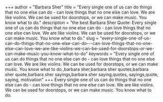 +++
author = "Barbara Sher"
title = "Every single one of us can do things that no one else can do - can love things that no one else can love. We are like violins. We can be used for doorstops, or we can make music. You know what to do."
description = "the best Barbara Sher Quote: Every single one of us can do things that no one else can do - can love things that no one else can love. We are like violins. We can be used for doorstops, or we can make music. You know what to do."
slug = "every-single-one-of-us-can-do-things-that-no-one-else-can-do---can-love-things-that-no-one-else-can-love-we-are-like-violins-we-can-be-used-for-doorstops-or-we-can-make-music-you-know-what-to-do"
keywords = "Every single one of us can do things that no one else can do - can love things that no one else can love. We are like violins. We can be used for doorstops, or we can make music. You know what to do.,barbara sher,barbara sher quotes,barbara sher quote,barbara sher sayings,barbara sher saying,quotes, sayings,quote, saying, motivation"
+++
Every single one of us can do things that no one else can do - can love things that no one else can love. We are like violins. We can be used for doorstops, or we can make music. You know what to do.
